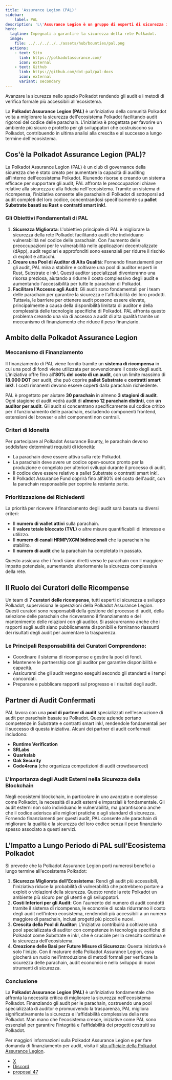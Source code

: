 ```yaml
---
title: 'Assurance Legion (PAL)'
sidebar:
    label: PAL
description: 'L\'Assurance Legion è un gruppo di esperti di sicurezza impegnati a garantire la sicurezza della rete Polkadot.'
hero:
  tagline: Impegnati a garantire la sicurezza della rete Polkadot.
  image: 
    file: ../../../../../assets/hub/bounties/pal.png
  actions:
    - text: Sito
      link: https://polkadotassurance.com/
      icon: external
    - text: Github
      link: https://github.com/dot-pal/pal-docs
      icon: external
      variant: secondary
---
```


Avanzare la sicurezza nello spazio Polkadot rendendo gli audit e i metodi di verifica formale più accessibili all'ecosistema.

La **Polkadot Assurance Legion (PAL)** è un'iniziativa della comunità Polkadot volta a migliorare la sicurezza dell'ecosistema Polkadot facilitando audit rigorosi del codice delle parachain. L'iniziativa è progettata per favorire un ambiente più sicuro e protetto per gli sviluppatori che costruiscono su Polkadot, contribuendo in ultima analisi alla crescita e al successo a lungo termine dell'ecosistema.

## Cos'è la Polkadot Assurance Legion (PAL)?
La Polkadot Assurance Legion (PAL) è un club di governance della sicurezza che è stato creato per aumentare la capacità di auditing all'interno dell'ecosistema Polkadot. Riunendo risorse e creando un sistema efficace per supportare gli audit, PAL affronta le preoccupazioni chiave relative alla sicurezza e alla fiducia nell'ecosistema. Tramite un sistema di ricompensa, l'iniziativa consente alle parachain di Polkadot di sottoporsi ad audit completi del loro codice, concentrandosi specificamente su **pallet Substrate basati su Rust** e **contratti smart ink!**.

### Gli Obiettivi Fondamentali di PAL
1. **Sicurezza Migliorata**: L'obiettivo principale di PAL è migliorare la sicurezza della rete Polkadot facilitando audit che individuano vulnerabilità nel codice delle parachain. Con l'aumento delle preoccupazioni per le vulnerabilità nelle applicazioni decentralizzate (dApp), audit regolari e approfonditi sono essenziali per ridurre il rischio di exploit e attacchi.
2. **Creare una Pool di Auditor di Alta Qualità**: Fornendo finanziamenti per gli audit, PAL mira a stabilire e coltivare una pool di auditor esperti in Rust, Substrate e ink!. Questi auditor specializzati diventeranno una risorsa preziosa, aiutando a ridurre il costo complessivo degli audit e aumentando l'accessibilità per tutte le parachain di Polkadot.
3. **Facilitare l'Accesso agli Audit**: Gli audit sono fondamentali per i team delle parachain per garantire la sicurezza e l'affidabilità dei loro prodotti. Tuttavia, le barriere per ottenere audit possono essere elevate, principalmente a causa della disponibilità limitata di auditor e della complessità delle tecnologie specifiche di Polkadot. PAL affronta questo problema creando una via di accesso a audit di alta qualità tramite un meccanismo di finanziamento che riduce il peso finanziario.

## Ambito della Polkadot Assurance Legion
### Meccanismo di Finanziamento
Il finanziamento di PAL viene fornito tramite un **sistema di ricompensa** in cui una pool di fondi viene utilizzata per sovvenzionare il costo degli audit. L'iniziativa offre fino all'**80% del costo di un audit**, con un limite massimo di **18.000 DOT** per audit, che può coprire **pallet Substrate** e **contratti smart ink!**. I costi rimanenti devono essere coperti dalla parachain richiedente.

PAL è progettato per aiutare **30 parachain** in almeno **3 stagioni di audit**. Ogni stagione di audit vedrà audit di **almeno 12 parachain distinti**, con **un auditor per audit**. Gli audit si concentrano specificamente sul codice critico per il funzionamento delle parachain, escludendo componenti frontend, estensioni del browser e altri componenti non centrali.

### Criteri di Idoneità
Per partecipare al Polkadot Assurance Bounty, le parachain devono soddisfare determinati requisiti di idoneità:
- La parachain deve essere attiva sulla rete Polkadot.
- La parachain deve avere un codice open-source pronto per la produzione e congelato per ulteriori sviluppi durante il processo di audit.
- Il codice deve essere relativo a pallet Substrate o contratti smart ink!.
- Il Polkadot Assurance Fund coprirà fino all'80% del costo dell'audit, con la parachain responsabile per coprire la restante parte.

### Prioritizzazione dei Richiedenti
La priorità per ricevere il finanziamento degli audit sarà basata su diversi criteri:
- Il **numero di wallet attivi** sulla parachain.
- Il **valore totale bloccato (TVL)** o altre misure quantificabili di interesse e utilizzo.
- Il **numero di canali HRMP/XCM bidirezionali** che la parachain ha stabilito.
- Il **numero di audit** che la parachain ha completato in passato.

Questo assicura che i fondi siano diretti verso le parachain con il maggiore impatto potenziale, aumentando ulteriormente la sicurezza complessiva della rete.

## Il Ruolo dei Curatori delle Ricompense
Un team di **7 curatori delle ricompense**, tutti esperti di sicurezza e sviluppo Polkadot, supervisiona le operazioni della Polkadot Assurance Legion. Questi curatori sono responsabili della gestione del processo di audit, della selezione delle parachain che riceveranno il finanziamento e del mantenimento delle relazioni con gli auditor. Si assicureranno anche che i rapporti sugli audit siano pubblicamente disponibili e forniranno riassunti dei risultati degli audit per aumentare la trasparenza.

### Le Principali Responsabilità dei Curatori Comprendono:
- Coordinare il sistema di ricompense e gestire la pool di fondi.
- Mantenere le partnership con gli auditor per garantire disponibilità e capacità.
- Assicurarsi che gli audit vengano eseguiti secondo gli standard e i tempi concordati.
- Preparare e pubblicare rapporti sul progresso e i risultati degli audit.

## Partner di Audit Confermati
PAL lavora con una **pool di partner di audit** specializzati nell'esecuzione di audit per parachain basate su Polkadot. Queste aziende portano competenze in Substrate e contratti smart ink!, rendendole fondamentali per il successo di questa iniziativa. Alcuni dei partner di audit confermati includono:

- **Runtime Verification**
- **SRLabs**
- **Quarkslab**
- **Oak Security**
- **Code4rena** (che organizza competizioni di audit crowdsourced)

### L'Importanza degli Audit Esterni nella Sicurezza della Blockchain
Negli ecosistemi blockchain, in particolare in uno avanzato e complesso come Polkadot, la necessità di audit esterni e imparziali è fondamentale. Gli audit esterni non solo individuano le vulnerabilità, ma garantiscono anche che il codice aderisca alle migliori pratiche e agli standard di sicurezza. Fornendo finanziamenti per questi audit, PAL consente alle parachain di migliorare la qualità e la sicurezza del loro codice senza il peso finanziario spesso associato a questi servizi.

## L'Impatto a Lungo Periodo di PAL sull'Ecosistema Polkadot
Si prevede che la Polkadot Assurance Legion porti numerosi benefici a lungo termine all'ecosistema Polkadot:
1. **Sicurezza Migliorata dell'Ecosistema**: Rendi gli audit più accessibili, l'iniziativa riduce la probabilità di vulnerabilità che potrebbero portare a exploit o violazioni della sicurezza. Questo rende la rete Polkadot un ambiente più sicuro per gli utenti e gli sviluppatori.
2. **Costi Inferiori per gli Audit**: Con l'aumento del numero di audit condotti tramite il sistema di ricompensa, le economie di scala ridurranno il costo degli audit nell'intero ecosistema, rendendoli più accessibili a un numero maggiore di parachain, inclusi progetti più piccoli e nuovi.
3. **Crescita della Pool di Auditor**: L'iniziativa contribuirà a coltivare una pool specializzata di auditor con competenze in tecnologie specifiche di Polkadot come Substrate e ink!, che è cruciale per la crescita continua e la sicurezza dell'ecosistema.
4. **Creazione delle Basi per Future Misure di Sicurezza**: Questa iniziativa è solo l'inizio. Con il maturare della Polkadot Assurance Legion, essa giocherà un ruolo nell'introduzione di metodi formali per verificare la sicurezza delle parachain, audit economici e nello sviluppo di nuovi strumenti di sicurezza.

### Conclusione
La **Polkadot Assurance Legion (PAL)** è un'iniziativa fondamentale che affronta la necessità critica di migliorare la sicurezza nell'ecosistema Polkadot. Finanziando gli audit per le parachain, costruendo una pool specializzata di auditor e promuovendo la trasparenza, PAL migliora significativamente la sicurezza e l'affidabilità complessiva della rete Polkadot. Man mano che l'ecosistema cresce, iniziative come PAL sono essenziali per garantire l'integrità e l'affidabilità dei progetti costruiti su Polkadot.

Per maggiori informazioni sulla Polkadot Assurance Legion e per fare domanda di finanziamento per audit, visita il [sito ufficiale della Polkadot Assurance Legion](https://polkadotassurance.com).

- [X](https://x.com/PolkadotAssured)
- [Discord](https://discord.com/invite/xuKGyyhGp8)
- [proposal 47](https://polkadot.subsquare.io/referenda/47)
